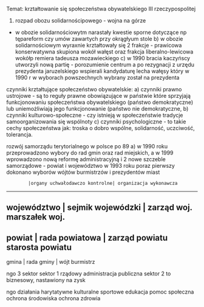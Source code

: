 Temat: krztałtowanie się społeczeństwa obywatelskiego III rzeczypospolitej 
     
1. rozpad obozu solidarnościpowego - wojna na górze 
- w obozie solidarnościowytm narastały kwestie sporne dotyczące np tępareform czy umów zawartych przy okrągłyum stole 
b) w obozie solidarnościowym wyraxnie krztałtowały się 2 frakcje - prawicowa konserwatywna skupiona wokół wałęst oraz frakcja liberalno-lewicowa wokółp remiera tadeusza mozawieckiego 
c) w 1990 bracia kaczyńscy utworzyli nową partię - porozumienie centrum a po rezygnacji z urzędu prezydenta jaruzelskiego wspierali kandydaturę lecha wałęsy który w 1990 r w wyborach powszechnych wybrany został na prezydenta 

czynniki krztałtujące społeczeństwo obywatelskie:
a) czynniki prawno ustrojowe - są to reguły prawne obowiązujące w państwie które sprzyjają funkcjonowaniu społeczeństwa obywatelskiego (państwo demokratyczne) lub uniemożliwiają jego funkcjonowanie (państwo nie demokratyczne, 
b) czynniki kulturowo-społeczne - czy istnieją w społeczeństwie tradycje samoorganizowania się wspólnoty 
c) czynniki psychologiczne - to takie cechy społeczeństwa jak: troska o dobro wspólne, solidarność, uczciwość, tolerancja. 

rozwój samorządu terytorialnego w polsce po 89 
a) w 1990 roku przeprowadzono wybory do rad gmin oraz rad miejskich, a w 1999 wprowadzono nową reformę administracyjną i 2 nowe szczeble samorządowe - powiat i województwo 
w 1993 roku poraz pierwszy dokonano wyborów wójtów burmistrzów i prezydentów miast 

            |organy uchwałodawczo kontrolne| organizacja wykonawcza
-----------------------------------------------------------------------------
województwo |      sejmik wojewódzki       | zarząd woj. marszałek woj.
-----------------------------------------------------------------------------
powiat      |       rada powiatowa         | zarząd powiatu starosta powiatu
-----------------------------------------------------------------------------
gmina       |        rada gminy            | wójt burmistrz

ngo 3 sektor 
sektor 1 rządowy administracja publiczna 
sektor 2 to biznesowy, nastawiony na zysk 

ngo działania 
harytatywne kulturalne sportowe edukacja pomoc społeczna ochrona środowiska ochrona zdrowia 
